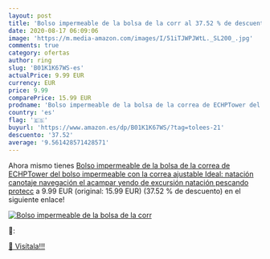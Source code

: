 ```yaml
---
layout: post
title: 'Bolso impermeable de la bolsa de la corr al 37.52 % de descuento'
date: 2020-08-17 06:09:06
image: 'https://m.media-amazon.com/images/I/51iTJWPJWtL._SL200_.jpg'
comments: true
category: ofertas
author: ring
slug: 'B01K1K67WS-es'
actualPrice: 9.99 EUR
currency: EUR
price: 9.99
comparePrice: 15.99 EUR
prodname: 'Bolso impermeable de la bolsa de la correa de ECHPTower del bolso impermeable con la correa ajustable Ideal: natación  canotaje  navegación  el acampar  yendo de excursión  natación  pescando  protecc'
country: 'es'
flag: '🇪🇸'
buyurl: 'https://www.amazon.es/dp/B01K1K67WS/?tag=tolees-21'
descuento: '37.52'
average: '9.561428571428571'
---
```


Ahora mismo tienes [Bolso impermeable de la bolsa de la correa de ECHPTower del bolso impermeable con la correa ajustable Ideal: natación  canotaje  navegación  el acampar  yendo de excursión  natación  pescando  protecc](https://www.amazon.es/dp/B01K1K67WS/?tag=tolees-21) a 9.99 EUR (original: 15.99 EUR) (37.52 %  de descuento) en el siguiente enlace!

[![Bolso impermeable de la bolsa de la corr](https://m.media-amazon.com/images/I/51iTJWPJWtL._SL200_.jpg)](https://www.amazon.es/dp/B01K1K67WS/?tag=tolees-21)

🔎:


[🛒 Visítala!!!](https://www.amazon.es/dp/B01K1K67WS/?tag=tolees-21)
